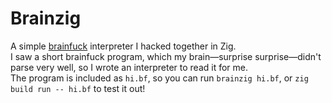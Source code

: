 # Brainzig
A simple [brainfuck](https://en.wikipedia.org/wiki/Brainfuck) interpreter I hacked together in Zig.  
I saw a short brainfuck program, which my brain—surprise surprise—didn't parse very well, so I
wrote an interpreter to read it for me.  
The program is included as `hi.bf`, so you can run `brainzig hi.bf`, or `zig build run -- hi.bf`
to test it out!
